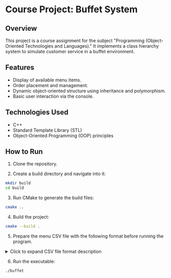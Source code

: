 # Course Project: Buffet System

## Overview

This project is a course assignment for the subject "Programming (Object-Oriented Technologies and Languages)." It implements a class hierarchy system to simulate customer service in a buffet environment.

## Features

- Display of available menu items.
- Order placement and management.
- Dynamic object-oriented structure using inheritance and polymorphism.
- Basic user interaction via the console.

## Technologies Used

- C++
- Standard Template Library (STL)
- Object-Oriented Programming (OOP) principles

## How to Run

1. Clone the repository.

2. Create a build directory and navigate into it:
```bash
mkdir build
cd build
```

3. Run CMake to generate the build files:
```bash
cmake ..
```

4. Build the project:
```bash
cmake --build .
```

5. Prepare the menu CSV file with the following format before running the program.

<details> <summary>Click to expand CSV file format description</summary>

Each line in the CSV file should have 5 comma-separated fields: DishType,Title,Price,Weight,AdditionalField
- DishType: one of Cake, Coffee, Cola, Pizza, Salad, Tea
- Title: the dish name (string)
- Price: price as a decimal number
- Weight: weight as a decimal number
- AdditionalField:
  - For Cake and Tea: a descriptive string (e.g., flavor, type)
  - For Coffee, Cola, Pizza, Salad: a numeric value (e.g., caffeine amount, calories)

Example:

```mathematica
Cake,Chocolate Cake,4.5,150,Chocolate
Coffee,Espresso,2.0,50,80
Cola,Coca-Cola,1.5,330,120
Pizza,Margherita,7.0,300,250
Salad,Greek Salad,5.0,200,150
Tea,Green Tea,1.8,250,Jasmine
```
</details>

6. Run the executable:
```bash
./buffet
```
